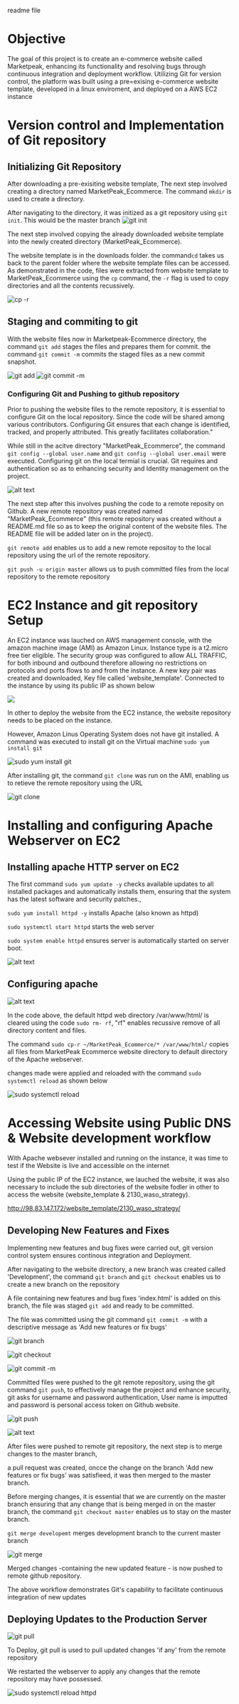 readme file
# Objective

The goal of this project is to create an e-commerce website called Marketpeak, enhancing its functionality and resolving bugs through continuous integration and deployment workflow. Utilizing Git for version control, the platform was built using  a pre=exising e-commerce website template, developed in a linux enviroment, and deployed on a AWS EC2 instance


# Version control and Implementation of Git repository

## Initializing Git Repository 

After downloading a pre-exisiting website template, The next step involved creating a directory named MarketPeak_Ecommerce.
The command `mkdir` is used to create a directory. 

After navigating to the directory, it was initized as a git repository using `git init`. This would be the master branch
![git init](<img/1. git initize git repository.png>)

The next step involved copying the already downloaded website template into the newly created directory (MarketPeak_Ecommerce).

The website template is in the downloads folder. the command`cd` takes us back to the parent folder where the website template files  can be accessed. As demonstrated in the code, files were extracted from website template to MarketPeak_Ecommerce using the `cp` command, the `-r` flag is used to copy directories and all the contents recussively.

![cp -r](<img/2. git extract website template into project directory.png>)

## Staging and commiting to git 

With the website files now in Marketpeak-Ecommerce directory, the command `git add` stages the files and prepares them for commit.
the command `git commit -m` commits the staged files as a new commit snapshot. 

![git add](<img/3. git add.png>)
![git commit -m](<img/4. git commit.png>)

### Configuring Git and Pushing to github repository 

Prior to pushing the website files to the remote repository, it is essential to configure Git on the local repository. Since the code will be shared among various contributors. Configuring Git ensures that each change is identified, tracked, and properly attributed. This greatly facilitates collaboration."

While still in the acitve directory "MarketPeak_Ecommerce", the command `git config --global user.name` and `git config --global user.email` were executed. Configuring git on the local termial is crucial. Git requires and authentication so as to enhancing security and Identity management on the project.


![alt text](<img/5. git config and push to remote repository.png>)


The next step after this involves pushing the code to a remote reposity on Github.
A new remote repository was created named "MarketPeak_Ecommerce" (this remote repository was created without a README.md file so as to keep the original content of the website files. The README file will be added later on in the project). 

`git remote add` enables us to add a new remote repositoy to the local repository using the url of the remote repository. 


`git push -u origin master` allows us to push committed files from the local repository to the remote repository 




# EC2 Instance  and git repository Setup 

An EC2 instance was lauched on AWS management console, with the amazon machine image (AMI) as Amazon Linux. Instance type is a t2.micro free tier eligible. The security group was configured to allow ALL TRAFFIC, for both inbound and outbound therefore allowing no restrictions on protocols and ports flows to and from the instance. 
A new key pair was created and downloaded, Key file called 'website_template'. Connected to the instance by using its public IP as shown below 


![](<img/6. connecting to instance.png>)

In other to deploy the website from the EC2 instance, the website repository needs to be placed on the instance. 

However, Amazon Linus Operating System does not have git installed. A command was executed to install git on the Virtual machine `sudo yum install git`

![sudo yum install git](<img/7. sudo yum install git.png>)

After installing git, the command `git clone` was run on the AMI, enabling us to retieve the remote repository using the URL  

![git clone](<img/8. git clone.png>)



# Installing and configuring  Apache Webserver on EC2

## Installing apache HTTP server on EC2

The first command `sudo yum update -y` checks available updates to all installed packages and automatically installs them, ensuring that the system has the latest software and security patches., 

`sudo yum install httpd -y` installs Apache (also known as httpd)

`sudo systemctl start httpd` starts the web server 

`sudo system enable httpd` ensures server is automatically started on server boot. 

![alt text](<img/9. install Apache.png>)

## Configuring apache
![alt text](<img/10. sudo configure apache.png>)


In the code above, the default httpd web directory /var/www/html/ is cleared using the code `sudo rm- rf`, "rf" enables recussive remove of all directory content and files. 

 The command `sudo cp-r ~/MarketPeak_Ecommerce/* /var/www/html/` copies all files from MarketPeak Ecommerce website directory to default directory of the Apache webserver. 
 
 changes made were applied and reloaded with the command `sudo systemctl reload` as shown below

![sudo systemctl reload](<img/11. sudo reload.png>)


# Accessing Website using Public DNS &  Website development workflow

With Apache websever installed and running on the instance, it was time to test if the Website is live and accessible on the internet

Using the public IP of the EC2 instance, we lauched the website, it was also necessary to include the sub directories of the website fodler in other to access the website  (website_template & 2130_waso_strategy). 

http://98.83.147.172/website_template/2130_waso_strategy/

## Developing New Features and Fixes 

Implementing new features and bug fixes were carried out, git version control system ensures continous integration and Deployment.

After navigating to the website directory, a new branch was created called 'Development', the command `git branch` and `git checkout` enables us to create a new branch on the repository

A file containing new features and bug fixes 'index.html' is added on this branch, the file was staged `git add` and ready to be committed. 

The file was committed using the git command `git commit -m` with a descriptive message as 'Add new features or fix bugs'


![git branch](<img/12. git branch.png>)

![git checkout](<img/13. git checkout development.png>)


![git commit -m](<img/14. git stage and commit.png>)


Committed files were pushed to the git remote repository, using the git command `git push`, to effectively manage the project  and enhance security, git asks for username and password authentication, User name is imputted and password is personal access token on Github website.

![git push ](<img/15. git push origin development.png>)


![alt text](<img/16. git username and password.png>)


After files were pushed to remote git repository, the next step is to merge changes to the master branch,

 a pull request was created, oncce the change on the branch 'Add new features or fix bugs' was satisfieed,  it was then merged to the master branch.

Before merging changes, it is essential that we are currently on the master branch ensuring that any change that is being merged in on the master branch, the command `git checkout master` enables us to stay on the master branch.

`git merge developemt` merges development branch to the current master branch 


 ![git merge](<img/17. git merge development to master branch.png>)

 Merged changes -containing the new updated feature - is now pushed to remote github repository. 

 The above workflow demonstrates Git's capability to facilitate continuous integration of new updates


 ## Deploying Updates to the Production Server

 ![git pull](<img/19. git pull origin master.png>)

To Deploy, git pull is used to pull updated changes 'if any' from the remote repository

We restarted the webserver to apply any changes that the remote repository may have possessed.

 ![sudo systemctl reload httpd](<img/20. sudo systemctl reload.png>)